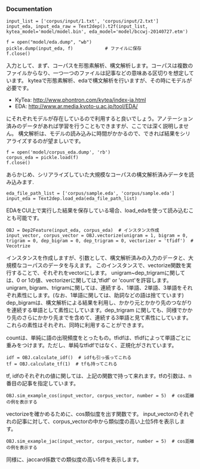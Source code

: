### Documentation

```
input_list = ['corpus/input/1.txt', 'corpus/input/2.txt']
input_eda, input_eda_raw = Text2dep().t2f(input_list,  kytea_model='model/model.bin', eda_model='model/bccwj-20140727.etm')

f = open("model/eda.dump", "wb")
pickle.dump(input_eda, f)            # ファイルに保存
f.close()
```
入力として、まず、コーパスを形態素解析、構文解析します。コーパスは複数のファイルからなり、一つ一つのファイルは記事などの意味ある区切りを想定しています。
kyteaで形態素解析、edaで構文解析を行いますが、その時にモデルが必要です。
- KyTea: http://www.phontron.com/kytea/index-ja.html
- EDA: http://www.ar.media.kyoto-u.ac.jp/tool/EDA/

にそれぞれモデルが存在しているので利用すると良いでしょう。アノテーション済みのデータがあれば学習を行うこともできますが、ここでは深く説明しません。
構文解析は、モデルの読み込みに時間がかかるので、できれば結果をシリアライズするのが望ましいです。

```
f = open('model/corpus_eda.dump', 'rb')
corpus_eda = pickle.load(f)
f.close()
```
あらかじめ、シリアライズしていた大規模なコーパスの構文解析済みデータを読み込みます.

```
eda_file_path_list = ['corpus/sample.eda', 'corpus/sample.eda']
input_eda = Text2dep.load_eda(eda_file_path_list)
```
EDAをCUI上で実行した結果を保存している場合、load_edaを使って読み込むことも可能です。

```
OBJ = Dep2Feature(input_eda, corpus_eda)  # インスタンス作成
input_vector, corpus_vector = OBJ.vectorize(unigram = 1, bigram = 0, trigram = 0, dep_bigram = 0, dep_trigram = 0, vectorizer = 'tfidf')  # Vecotrize
```
インスタンスを作成しますが、引数として、構文解析済みの入力のデータと、大規模なコーパスのデータを与えます。
このインスタンスで、vectorize関数を実行することで、それぞれをvectorにします。
unigram~dep_trigramに関しては、0 or 1の値、vectorizerに関しては,'tfidf' or 'count'を許容します。 unigram, bigram、trigramに関しては、連続する、1単語、2単語、3単語をそれぞれ素性にします。(なお、1単語に関しては、助詞などの語は捨てています)
dep_bigramは、構文解析による結果を利用し、かかり元とかかり先のつながりを連続する単語として素性にしています。dep_trigram に関しても、同様でかかり先のさらにかかり先までを含めて、連続する3単語と見て素性にしています。
これらの素性はそれぞれ、同時に利用することができます。

countは、単純に語の出現頻度をとったもの。tfidfは、tfidfによって単語ごとに重みをつけます。ただし、単純なtfidfではなく、正規化がされています。

```
idf = OBJ.calculate_idf()  # idfも引っ張ってこれる
tf = OBJ.calculate_tf(1)  # tfも持ってこれる
```
tf, idfのそれぞれの値に関しては、上記の関数で持って来れます。tfの引数は、n番目の記事を指定しています。


```
OBJ.sim_example_cos(input_vector, corpus_vector, number = 5)  # cos距離の例を表示する
```
vectorizeを確かめるために、cos類似度を出す関数です。 
input_vectorのそれぞれの記事に対して、corpus_vectorの中から類似度の高い上位5件を表示します。


```
OBJ.sim_example_jac(input_vector, corpus_vector, number = 5)  # cos距離の例を表示する
```
同様に、jaccard係数での類似度の高い5件を表示します。

